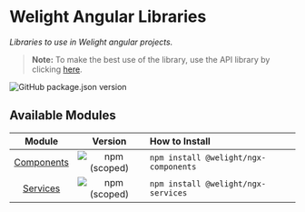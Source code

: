 # Welight Angular Libraries

_Libraries to use in Welight angular projects._

> **Note:** To make the best use of the library, use the API library by clicking [here](https://github.com/welight-dev/welight-api-ts).

![GitHub package.json version](https://img.shields.io/github/package-json/v/welight-dev/ngx-libraries.svg)

## Available Modules

|                   Module                    |                                  Version                                  | How to Install                        |
| :-----------------------------------------: | :-----------------------------------------------------------------------: | :------------------------------------ |
| [Components](projects/components/README.md) | ![npm (scoped)](https://img.shields.io/npm/v/@welight/ngx-components.svg) | `npm install @welight/ngx-components` |
|   [Services](projects/services/README.md)   |  ![npm (scoped)](https://img.shields.io/npm/v/@welight/ngx-services.svg)  | `npm install @welight/ngx-services`   |
